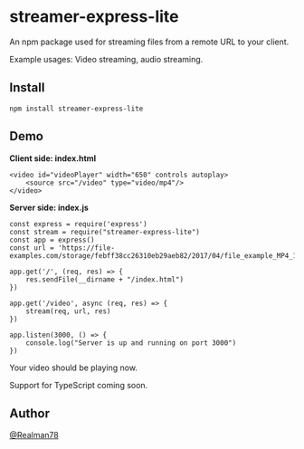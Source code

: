 
# streamer-express-lite

An npm package used for streaming files from a remote URL to your client.

Example usages: Video streaming, audio streaming.

## Install

    npm install streamer-express-lite

## Demo

**Client side: index.html**

    <video id="videoPlayer" width="650" controls autoplay>
        <source src="/video" type="video/mp4"/>
    </video>

**Server side: index.js**

    const express = require('express')
    const stream = require("streamer-express-lite")
    const app = express()
    const url = 'https://file-examples.com/storage/febff38cc26310eb29aeb82/2017/04/file_example_MP4_1280_10MG.mp4';

    app.get('/', (req, res) => {
        res.sendFile(__dirname + "/index.html")
    })

    app.get('/video', async (req, res) => {
        stream(req, url, res)
    })

    app.listen(3000, () => {
        console.log("Server is up and running on port 3000")
    })

Your video should be playing now.


Support for TypeScript coming soon.


## Author

[@Realman78](https://github.com/Realman78)

